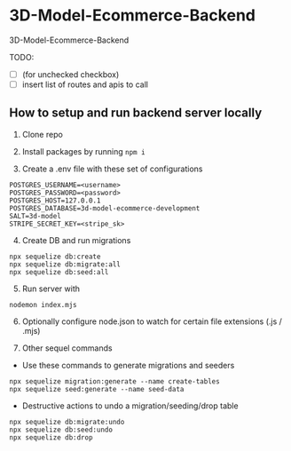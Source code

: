 # 3D-Model-Ecommerce-Backend

3D-Model-Ecommerce-Backend

TODO:

- [ ] (for unchecked checkbox)
- [ ] insert list of routes and apis to call

## How to setup and run backend server locally

1. Clone repo
2. Install packages by running `npm i`

3. Create a .env file with these set of configurations

```
POSTGRES_USERNAME=<username>
POSTGRES_PASSWORD=<password>
POSTGRES_HOST=127.0.0.1
POSTGRES_DATABASE=3d-model-ecommerce-development
SALT=3d-model
STRIPE_SECRET_KEY=<stripe_sk>
```

4. Create DB and run migrations

```
npx sequelize db:create
npx sequelize db:migrate:all
npx sequelize db:seed:all
```

5. Run server with

```
nodemon index.mjs
```

6. Optionally configure node.json to watch for certain file extensions (.js / .mjs)

7. Other sequel commands

- Use these commands to generate migrations and seeders

```
npx sequelize migration:generate --name create-tables
npx sequelize seed:generate --name seed-data
```

- Destructive actions to undo a migration/seeding/drop table

```
npx sequelize db:migrate:undo
npx sequelize db:seed:undo
npx sequelize db:drop
```
